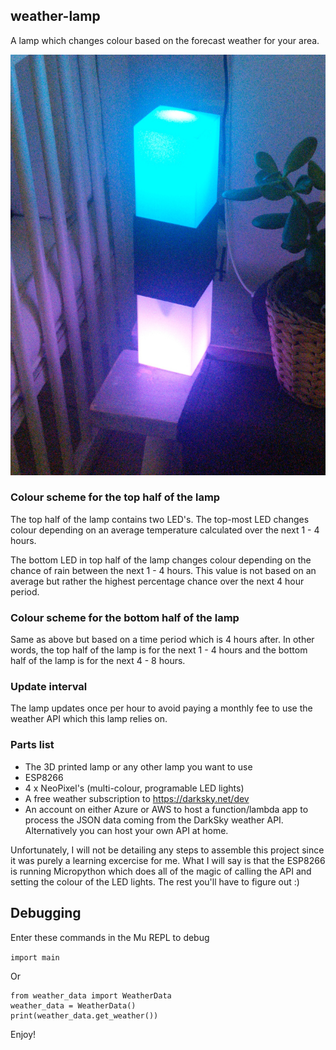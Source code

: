 ## weather-lamp

A lamp which changes colour based on the forecast weather for your area.

![Screenshot](https://raw.githubusercontent.com/badmotorfinger/weather-lamp/master/lamp-img.jpg)

### Colour scheme for the top half of the lamp

The top half of the lamp contains two LED's. The top-most LED changes colour depending on an average temperature calculated over the next 1 - 4 hours. 

The bottom LED in top half of the lamp changes colour depending on the chance of rain between the next 1 - 4 hours. This value is not based on an average but rather the highest percentage chance over the next 4 hour period.

### Colour scheme for the bottom half of the lamp

Same as above but based on a time period which is 4 hours after. In other words, the top half of the lamp is for the next 1 - 4 hours and the bottom half of the lamp
is for the next 4 - 8 hours.

### Update interval

The lamp updates once per hour to avoid paying a monthly fee to use the weather API which this lamp relies on.

### Parts list

* The 3D printed lamp or any other lamp you want to use
* ESP8266
* 4 x NeoPixel's (multi-colour, programable LED lights)
* A free weather subscription to https://darksky.net/dev
* An account on either Azure or AWS to host a function/lambda app to process the JSON data coming from the DarkSky weather API. Alternatively you can host your own API at home.

Unfortunately, I will not be detailing any steps to assemble this project since it was purely a learning excercise for me. What I will say is that the ESP8266 is 
running Micropython which does all of the magic of calling the API and setting the colour of the LED lights. The rest you'll have to figure out :)

## Debugging

Enter these commands in the Mu REPL to debug

`import main`

Or

```
from weather_data import WeatherData
weather_data = WeatherData()
print(weather_data.get_weather())
```

Enjoy!

